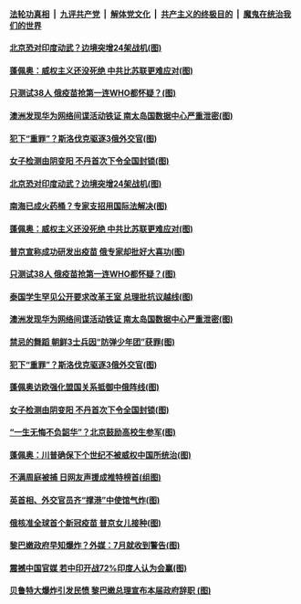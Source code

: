 

####  [法轮功真相](../../../../basic/blob/master/README.md?t=08140302) &nbsp;|&nbsp; [九评共产党](../../../../9ping.md/blob/master/README.md?t=08140302) &nbsp;|&nbsp; [解体党文化](../../../../jtdwh.md/blob/master/README.md?t=08140302)  &nbsp;|&nbsp; [共产主义的终极目的](../../../../gczydzjmd.md/blob/master/README.md?t=08140302) &nbsp;|&nbsp; [魔鬼在统治我们的世界](../../../../mgztzwmdsj.md/blob/master/README.md?t=08140302) 

#### [北京恐对印度动武？边境突增24架战机(图)](../pages/p9/942720.md?t=08140302) 

#### [蓬佩奥：威权主义还没死绝 中共比苏联更难应对(图)](../pages/p9/942769.md?t=08140302) 

#### [只测试38人 俄疫苗抢第一连WHO都怀疑？(图)](../pages/p9/942728.md?t=08140302) 

#### [澳洲发现华为网络间谍活动铁证 南太岛国数据中心严重泄密(图)](../pages/p9/942682.md?t=08140302) 

#### [犯下“重罪”？斯洛伐克驱逐3俄外交官(图)](../pages/p9/942593.md?t=08140302) 

#### [女子检测由阴变阳 不丹首次下令全国封锁(图)](../pages/p9/942613.md?t=08140302) 

#### [北京恐对印度动武？边境突增24架战机(图)](../pages/p9/942720.md?t=08140302) 

#### [南海已成火药桶？专家支招用国际法解决(图)](../pages/p9/942771.md?t=08140302) 

#### [蓬佩奥：威权主义还没死绝 中共比苏联更难应对(图)](../pages/p9/942769.md?t=08140302) 

#### [普京宣称成功研发出疫苗 俄专家却批好大喜功(图)](../pages/p9/942749.md?t=08140302) 

#### [只测试38人 俄疫苗抢第一连WHO都怀疑？(图)](../pages/p9/942728.md?t=08140302) 

#### [泰国学生罕见公开要求改革王室 总理批抗议越线(图)](../pages/p9/942700.md?t=08140302) 

#### [澳洲发现华为网络间谍活动铁证 南太岛国数据中心严重泄密(图)](../pages/p9/942682.md?t=08140302) 

#### [禁忌的舞蹈 朝鲜3士兵因“防弹少年团”获罪(图)](../pages/p9/942696.md?t=08140302) 

#### [犯下“重罪”？斯洛伐克驱逐3俄外交官(图)](../pages/p9/942593.md?t=08140302) 

#### [蓬佩奥访欧强化盟国关系抵御中俄阵线(图)](../pages/p9/942671.md?t=08140302) 

#### [女子检测由阴变阳 不丹首次下令全国封锁(图)](../pages/p9/942613.md?t=08140302) 


#### [“一生无悔不负韶华”？北京鼓励高校生参军(图)](../pages/p9/942661.md?t=08140302) 

#### [蓬佩奥：川普确保下个世纪不被威权中国所统治(图)](../pages/p9/942631.md?t=08140302) 

#### [不满周庭被捕 日网友声援成推特榜首(组图)](../pages/p9/942619.md?t=08140302) 

#### [英首相、外交官员齐“撑港”中使馆气炸(图)](../pages/p9/942620.md?t=08140302) 

#### [俄核准全球首个新冠疫苗 普京女儿接种(图)](../pages/p9/942616.md?t=08140302) 

#### [黎巴嫩政府早知爆炸？外媒：7月就收到警告(图)](../pages/p9/942567.md?t=08140302) 

#### [震撼中国官媒 若中印开战72%印度人认为会赢(图)](../pages/p9/942582.md?t=08140302) 

#### [贝鲁特大爆炸引发民愤 黎巴嫩总理宣布本届政府辞职 (图)](../pages/p9/942555.md?t=08140302) 

